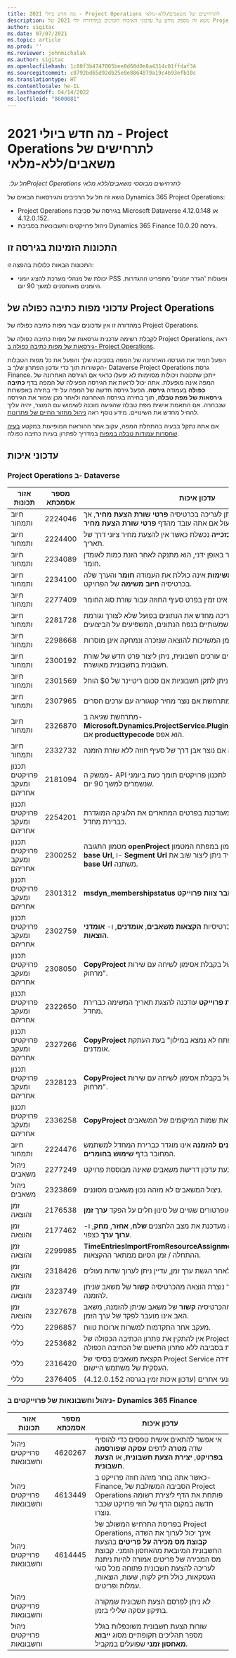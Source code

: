 ```yaml
---
title: מה חדש ביולי 2021 - Project Operations לתרחישים של משאבים/ללא-מלאי
description: נושא זה מספק מידע על עדכוני האיכות הזמינים במהדורת יולי 2021 של Project Operations עבור תרחישים של משאבים/ללא מלאי.
author: sigitac
ms.date: 07/07/2021
ms.topic: article
ms.prod: ''
ms.reviewer: johnmichalak
ms.author: sigitac
ms.openlocfilehash: 1c88f3b4747005bee0d68d0e8a4314c01ffdaf34
ms.sourcegitcommit: c0792bd65d92db25e0e8864879a19c4b93efb10c
ms.translationtype: HT
ms.contentlocale: he-IL
ms.lasthandoff: 04/14/2022
ms.locfileid: "8600881"
---
```

# <a name="whats-new-july-2021---project-operations-for-resourcenon-stocked-based-scenarios"></a>מה חדש ביולי 2021 - Project Operations לתרחישים של משאבים/ללא-מלאי

*חל על: ‏Project Operations לתרחישים מבוססי משאבים/ללא מלאי*

נושא זה חל על הרכיבים והגירסאות הבאים של Dynamics 365 Project Operations:

   - Project Operations בגירסה של סביבת Microsoft Dataverse 4.12.0.148 או 4.12.0.152.
   - ניהול פרויקטים וחשבונאות בסביבת Dynamics 365 Finance גירסה 10.0.20.

## <a name="features-included-in-this-release"></a>התכונות הזמינות בגירסה זו

התכונות הבאות כלולות בהפצה זו:

- יכולת של מנהלי מערכת להציג יומני PSS ופעולות 'הגדר יומנים' מתפריט ההגדרות. היומנים מאוחסנים למשך 90 יום.

## <a name="project-operations-dual-write-maps-updates"></a>עדכוני מפות כתיבה כפולה של Project Operations

במהדורה זו אין עדכונים עבור מפות כתיבה כפולה של Project Operations.

לקבלת רשימה עדכנית וגרסאות של מפות כתיבה כפולה של Project Operations, ראה [גירסאות של מפות כתיבה כפולה ב- Project Operations](../environment/resource-dual-write-maps.md).

הפעל תמיד את הגרסה האחרונה של המפה בסביבה שלך והפעל את כל מפות הטבלות הקשורות תוך כדי עדכון הפתרון שלך ב- Dataverse Project Operations גרסת Finance. ייתכן שתכונות ויכולות מסוימות לא יפעלו כראוי אם הגירסה האחרונה של המפה אינה מופעלת. אתה יכול לראות את הגירסה הפעילה של המפה בדף **כתיבה כפולה** בעמודה **גירסה**. הפעל גירסה חדשה של המפה על ידי בחירה באפשרות **גירסאות של מפת טבלה**, תוך בחירה בגירסה האחרונה ולאחר מכן שמור את הגירסה שנבחרה. אם התאמת אישית מפת טבלה שהגיעה מוכנה לשימוש עם המוצר, יהיה עליך להחיל מחדש את השינויים. מידע נוסף ראה [ניהול מחזור החיים של פתרונות](/dynamics365/fin-ops-core/dev-itpro/data-entities/dual-write/app-lifecycle-management).

אם אתה נתקל בבעיה בהתחלת המפה, עקוב אחר ההוראות המופיעות במקטע [בעיה שחסרות עמודות טבלה במפות](/dynamics365/fin-ops-core/dev-itpro/data-entities/dual-write/dual-write-troubleshooting-finops-upgrades#missing-table-columns-issue-on-maps) במדריך לפתרון בעיות כתיבה כפולה.

## <a name="quality-updates"></a>עדכוני איכות

### <a name="project-operations-on-dataverse"></a>Project Operations ב- Dataverse

| **אזור תכונות**              | **מספר אסמכתא** | **עדכון איכות**                                                                                                                                                                                             |
|-------------------------------|----------------------|----------------------------------------------------------------------------------------------------------------------------------------------------------------------------------------------------------------|
| חיוב ותמחור           | 2224046              | השדה **מחלקת עסקה** ניתן לעריכה בכרטיסיה **פרטי שורת הצעת מחיר**, אך הוא נעול אם אתה עובד מהדף **פרטי שורת הצעת מחיר**.                                                                     |
| חיוב ותמחור           | 2224400              | הפעולה **סגור הצעת מחיר כזכייה** נכשלת כאשר אין להצעת מחיר ציוני דרך של תאריך.                                                                                                                                    |
| חיוב ותמחור           | 2234089              | כאשר אתה מזין תיאור מוצר באופן ידני, הוא מתנקה לאחר הזנת כמות לאומדן חומר.                                                                                                                         |
| חיוב ותמחור           | 2234100              | הרשת **הגדרת חיוב משימות** אינה כוללת את העמודה **חומר** והערך שלה בכרטיסיה **חיוב משימה** של הפרויקט.                                                                                                       |
| חיוב ותמחור           | 2277409              | מזהה המוצר אינו זמין בפרט סעיף החוזה עבור שורת סוג החומר.                                                                                                                                        |
| חיוב ותמחור           | 2281728              | יצירת סעיף חוזה מעריכה מחדש את הנתונים בפועל שלא לצורך וגורמת לגידולים משמעותיים בנפח הנתונים, המשפיעים על הביצועים.                                                                                |
| חיוב ותמחור           | 2298668              | שורות יומן המשויכות להוצאה שנזכרה ונמחקה אינן מוסרות.                                                                                                                                     |
| חיוב ותמחור           | 2300192              | כאשר כמה משתמשים עורכים חשבונית, ניתן ליצור פרט חדש של שורת חשבונית בחשבונית מאושרת.                                                                                   |
| חיוב ותמחור           | 2301569              | לא ניתן לתקן חשבוניות אם סכום ריטיינר של \$0 הוחל.                                                                                                                                        |
| חיוב ותמחור           | 2307965              | שגיאה מתרחשת אם נוצר מחיר קטגוריה עם ערכים חסרים.                                                                                                                           |
| חיוב ותמחור           | 2326870              | מתרחשת שגיאה ב- **Microsoft.Dynamics.ProjectService.Plugins.PostInvoiceLineDelete** אם **producttypecode** הוא אפס.                                                                            |
| חיוב ותמחור           | 2332732              | מתרחשת שגיאה אם נוצר אבן דרך של סעיף חוזה ללא שורת הזמנה.                                                                                                                |
| ‏‫תכנון פרויקטים ומעקב אחריהם | 2181094              | ממשק ה- API לתכנון פרויקטים תומך כעת ביומני PSS וביומני סט פעולות שנשמרים למשך 90 יום.                                                                                                                  |
| ‏‫תכנון פרויקטים ומעקב אחריהם | 2254201              | התווית **מצב לוח זמנים** מעודכנת בפרטים המתארים את הלוגיקה המוגדרת כברירת מחדל.                                                                                                                                      |
| ‏‫תכנון פרויקטים ומעקב אחריהם | 2300252              | מטמון התגובה **openProject** מעודכן וכולל את בעל האסימון במפתח המטמון, **base Url**, ו- **Segment Url** כך שתמיד ניתן ליצור שוב את **Request Url** אם **base Url** משתנה. |
| ‏‫תכנון פרויקטים ומעקב אחריהם | 2301312              | **msdyn_membershipstatus** הוסר מהתצוגה **חבר צוות פרוייקט‬**.                                                                                                                                        |
| ‏‫תכנון פרויקטים ומעקב אחריהם | 2302759              | מוצרים נאספים ללא צורך בכרטיסיות **הקצאות משאבים**, **אומדנים**, ו- **אומדני הוצאות**.                                                                                                        |
| ‏‫תכנון פרויקטים ומעקב אחריהם | 2308050              | **CopyProject** נכשל עם השגיאה, "כשל בקבלת אסימון לשיחה עם שירות מרחוק".                                                                                                                           |
| ‏‫תכנון פרויקטים ומעקב אחריהם | 2322650              | התצוגה **רשימת משימות פרוייקט** עודכנה להצגת תאריך המשימה כברירת מחדל.                                                                                                            |
| ‏‫תכנון פרויקטים ומעקב אחריהם | 2327266              | **CopyProject** מייצר את השגיאה "המפתח לא נמצא במילון" בעת העתקת אומדנים.                                                                                                      |
| ‏‫תכנון פרויקטים ומעקב אחריהם | 2328123              | **CopyProject** יוצר את השגיאה, "כשל בקבלת אסימון לשיחה עם שירות מרחוק".                                                                                                                          |
| ‏‫תכנון פרויקטים ומעקב אחריהם | 2336258              | **CopyProject** מעתיק באופן שגוי את שמות המיקומים של המשאבים.                                                                                                                                                 |
| חיוב ותמחור           | 2224476              | השדה **משאבים הניתנים להזמנה** אינו מוגדר כברירת המחדל למשתמש המחובר בדף **שימוש בחומרים**.                                                                                                            |
| ניהול משאבים           | 2277249              | מתרחשת שגיאה בעת עדכון דרישת משאבים שאינה מבוססת פרויקט.                                                                                                            |
| ניהול משאבים           | 2323869              | ניצול המשאבים לא מזהה נכון משאבים מסוננים.                                                                                                                                             |
| זמן והוצאה              | 2176538              | אופרטורים שגויים של סינון חלים על הפקד **ערך זמן**.                                                                                                                                                   |
| זמן והוצאה              | 2177462              | מחיקת ערך זמן ברשת אינה מעדכנת את מצב הלחצנים **שלח**, **אחזר**, **מחק**, ו- **ערוך ערך** כצפוי.                                                                                        |
| זמן והוצאה              | 2299985              | **TimeEntriesImportFromResourceAssignment** אינו מקיים את זמן ההתחלה / זמן הסיום ממתאר ההקצאות.                                                                                                  |
| זמן והוצאה              | 2318426              | לאחר הגשת ערך זמן, עדיין ניתן לערוך שדות נעולים.                                                                                                                                   |
| זמן והוצאה              | 2323749              | מתרחשת שגיאה כאשר נוצרת הוצאה מהכרטיסיה **קשור** של משאב שניתן להזמנה.                                                                                                      |
| זמן והוצאה              | 2327678              | כאשר אתה יוצר ערך זמן מהכרטיסיה **קשור** של משאב שניתן להזמנה, משאב האב אינו מועבר לפקד של ערך הזמן.                                                                            |
| כללי                       | 2296857              | מעקב אחר התקדמות למשרות ארוכות טווח.                                                                                                                                                                        |
| כללי                       | 2253682              | אין להתקין את פתרון הכתיבה הכפולה של Project Operations כאשר ליבת כתיבה כפולה מותקנת בסביבה ללא פתרון התיאום של הכתיבה הכפולה.                                                |
| כללי                       | 2316420              | הקצאת משאבים בסיסי של Project Service נכשלת אם משתנה היחידה העסקית של משתמש היישום.                                                                                                                     |
| כללי                       | 2376405              | תוקנה בעיית עדכונים מונעי אתרים (עדכון איכות זמין בגרסה 4.12.0.152)                                                                                                                     |
### <a name="project-management-and-accounting-on-dynamics-365-finance"></a>ניהול וחשבונאות של פרוייקטים ב- Dynamics 365 Finance

| אזור תכונות                      | מספר אסמכתא | עדכון איכות                                                                                                                                                                                                                                                                                                                |
|-----------------------------------|------------------|-------------------------------------------------------------------------------------------------------------------------------------------------------------------------------------------------------------------------------------------------------------------------------------------------------------------------------|
| ניהול פרוייקטים וחשבונאות | 4620267          | אי אפשר להתאים אישית טפסים כדי להוסיף שדה **מטרה** לדפים **עסקה שפורסמה בפרויקט**, **יצירת הצעת חשבונית**, או **הצעת חשבונית**.                                                                                                                                                                                         |
| ניהול פרוייקטים וחשבונאות | 4613449          | כאשר אתה בוחר מזהה חוזה פרוייקט ב- Finance, הסביבה המשולבת של Project Operations פותחת את הדף ליצירת רשומה חדשה במקום הדף של חוזי פרויקט שכבר נוצרו.                                                                                                                                           |
| ניהול פרוייקטים וחשבונאות | 4614445          | בפריסת התרחיש המשולב של Project Operations, אינך יכול לערוך את השדה **קבוצת מס מכירה על פריטים** בהצעת החשבונית המיובאת מהאחסון הזמני. קבוצת מס המכירה של פריטים אמורה להיות ניתנת לעריכה להצעת חשבונית פתוחה מכל סוגי העסקאות, כולל תיק לקוח, שעות, הוצאות, עמלות ופריטים. |
| ניהול פרוייקטים וחשבונאות |                  | לא ניתן לפרסם הצעת חשבונית שמקורה בתיקון עסקה שלילי בזמן.                                                                                                                                                                                                                                              |
| ניהול פרוייקטים וחשבונאות |                  | שורות הצעת חשבונית משוכפלות בגלל מספר תהליכים תקופתיים מסוג **ייבוא מאחסון זמני** שפועלים במקביל.                                                                                                                                                                                                                |

